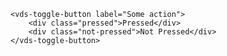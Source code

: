 <script>
import Docs from './_Docs.md';
</script>

<Docs>

```html:slot=usage
<vds-toggle-button label="Some action">
	<div class="pressed">Pressed</div>
	<div class="not-pressed">Not Pressed</div>
</vds-toggle-button>
```

</Docs>
